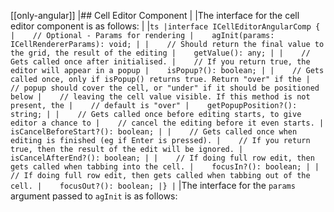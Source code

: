 [[only-angular]]
|## Cell Editor Component
|
|The interface for the cell editor component is as follows:
|
|```ts
|interface ICellEditorAngularComp {
|    // Optional - Params for rendering
|    agInit(params: ICellRendererParams): void;
|
|    // Should return the final value to the grid, the result of the editing
|    getValue(): any;
|
|    // Gets called once after initialised.
|    // If you return true, the editor will appear in a popup
|    isPopup?(): boolean;
|
|    // Gets called once, only if isPopup() returns true. Return "over" if the
|    // popup should cover the cell, or "under" if it should be positioned below
|    // leaving the cell value visible. If this method is not present, the
|    // default is "over"
|    getPopupPosition?(): string;
|
|    // Gets called once before editing starts, to give editor a chance to
|    // cancel the editing before it even starts.
|    isCancelBeforeStart?(): boolean;
|
|    // Gets called once when editing is finished (eg if Enter is pressed).
|    // If you return true, then the result of the edit will be ignored.
|    isCancelAfterEnd?(): boolean;
|
|    // If doing full row edit, then gets called when tabbing into the cell.
|    focusIn?(): boolean;
|
|    // If doing full row edit, then gets called when tabbing out of the cell.
|    focusOut?(): boolean;
|}
|```
|The interface for the `params` argument passed to `agInit` is as follows:
